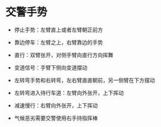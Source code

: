 # 交警手势

+ 停止手势：左臂直上或者左臂朝正前方
+ 靠边停车：左臂之上，右臂靠边的手势
+ 直行：双臂张开，对侧手臂向直行方向挥舞
+ 变道信号：手臂下侧向变道摆动
+ 左转弯手势和右转弯，左右臂直直朝前，另一侧臂在下方摆动
+ 左转弯进入待行车道：左臂向外张开，上下挥动
+ 减速慢行：右臂向外张开，上下挥动

+ 气候恶劣需要交警使用右手持指挥棒